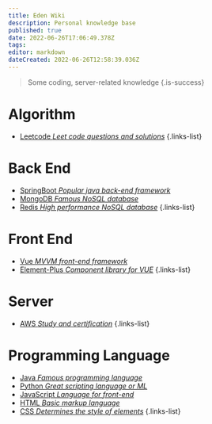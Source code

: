 ```yaml
---
title: Eden Wiki
description: Personal knowledge base
published: true
date: 2022-06-26T17:06:49.378Z
tags: 
editor: markdown
dateCreated: 2022-06-26T12:58:39.036Z
---
```


> Some coding, server-related knowledge
{.is-success}

# Algorithm

- [Leetcode *Leet code questions and solutions*](/home/Algorithm/Leetcode)
{.links-list}

# Back End

- [SpringBoot *Popular java back-end framework*]()
- [MongoDB *Famous NoSQL database*]()
- [Redis *High performance NoSQL database*]()
{.links-list}

# Front End

- [Vue *MVVM front-end framework*]()
- [Element-Plus *Component library for VUE*]()
{.links-list}

# Server

- [AWS *Study and certification*](/home/Server/AWS)
{.links-list}

# Programming Language

- [Java *Famous programming language*]()
- [Python *Great scripting language or ML*]()
- [JavaScript *Language for front-end*]()
- [HTML *Basic markup language*]()
- [CSS *Determines the style of elements*]()
{.links-list}

